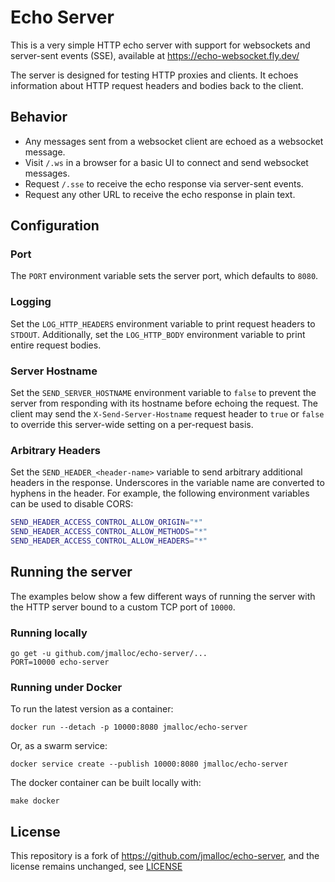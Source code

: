 # Echo Server

This is a very simple HTTP echo server with support for websockets and server-sent
events (SSE), available at https://echo-websocket.fly.dev/

The server is designed for testing HTTP proxies and clients. It echoes
information about HTTP request headers and bodies back to the client.

## Behavior

- Any messages sent from a websocket client are echoed as a websocket message.
- Visit `/.ws` in a browser for a basic UI to connect and send websocket messages.
- Request `/.sse` to receive the echo response via server-sent events.
- Request any other URL to receive the echo response in plain text.

## Configuration

### Port

The `PORT` environment variable sets the server port, which defaults to `8080`.

### Logging

Set the `LOG_HTTP_HEADERS` environment variable to print request headers to
`STDOUT`. Additionally, set the `LOG_HTTP_BODY` environment variable to print
entire request bodies.

### Server Hostname

Set the `SEND_SERVER_HOSTNAME` environment variable to `false` to prevent the
server from responding with its hostname before echoing the request. The client
may send the `X-Send-Server-Hostname` request header to `true` or `false` to
override this server-wide setting on a per-request basis.

### Arbitrary Headers

Set the `SEND_HEADER_<header-name>` variable to send arbitrary additional
headers in the response. Underscores in the variable name are converted to
hyphens in the header. For example, the following environment variables can be
used to disable CORS:

```bash
SEND_HEADER_ACCESS_CONTROL_ALLOW_ORIGIN="*"
SEND_HEADER_ACCESS_CONTROL_ALLOW_METHODS="*"
SEND_HEADER_ACCESS_CONTROL_ALLOW_HEADERS="*"
```

## Running the server

The examples below show a few different ways of running the server with the HTTP
server bound to a custom TCP port of `10000`.

### Running locally

```
go get -u github.com/jmalloc/echo-server/...
PORT=10000 echo-server
```

### Running under Docker

To run the latest version as a container:

```
docker run --detach -p 10000:8080 jmalloc/echo-server
```

Or, as a swarm service:

```
docker service create --publish 10000:8080 jmalloc/echo-server
```

The docker container can be built locally with:

```
make docker
```

## License

This repository is a fork of https://github.com/jmalloc/echo-server, and the license 
remains unchanged, see [LICENSE](./LICENSE)
